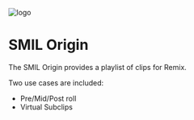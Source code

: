 ![logo](https://raw.githubusercontent.com/unifiedstreaming/origin/master/unifiedstreaming-logo-black.png)

# SMIL Origin

The SMIL Origin provides a playlist of clips for Remix.

Two use cases are included:

* Pre/Mid/Post roll
* Virtual Subclips